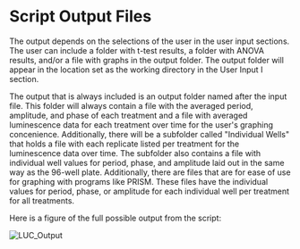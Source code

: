 # Script Output Files

The output depends on the selections of the user in the user input sections. The user can include a folder with t-test results, a folder with ANOVA results, and/or a file with graphs in the output folder. The output folder will appear in the location set as the working directory in the User Input I section. 

The output that is always included is an output folder named after the input file. This folder will always contain a file with the averaged period, amplitude, and phase of each treatment and a file with averaged luminescence data for each treatment over time for the user's graphing concenience. Additionally, there will be a subfolder called "Individual Wells" that holds a file with each replicate listed per treatment for the luminescence data over time. The subfolder also contains a file with individual well values for period, phase, and amplitude laid out in the same way as the 96-well plate. Additionally, there are files that are for ease of use for graphing with programs like PRISM. These files have the individual values for period, phase, or amplitude for each individual well per treatment for all treatments. 

Here is a figure of the full possible output from the script: 

![LUC_Output](https://github.com/user-attachments/assets/48f8454f-3863-489a-b370-1a63d616ff78)
